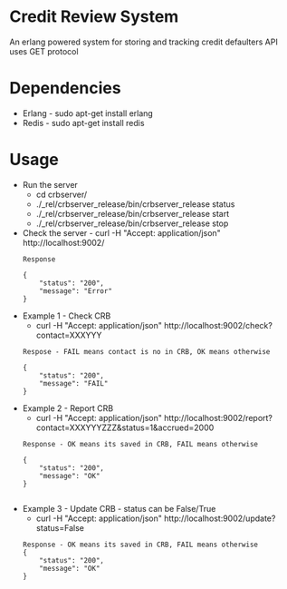 # Credit Review System
An erlang powered system for storing and tracking credit defaulters
API uses GET protocol

# Dependencies
* Erlang - sudo apt-get install erlang
* Redis - sudo apt-get install redis

# Usage
* Run the server
	* cd crbserver/
	* ./_rel/crbserver_release/bin/crbserver_release status
	* ./_rel/crbserver_release/bin/crbserver_release start
	* ./_rel/crbserver_release/bin/crbserver_release stop
* Check the server - curl -H "Accept: application/json" http://localhost:9002/
	```
	Response

	{
	    "status": "200",
 	    "message": "Error"
	}

* Example 1 - Check CRB
	* curl -H "Accept: application/json" http://localhost:9002/check?contact=XXXYYY
	```
	Respose - FAIL means contact is no in CRB, OK means otherwise

	{
	    "status": "200",
	    "message": "FAIL"
	}

* Example 2 - Report CRB
	* curl -H "Accept: application/json" http://localhost:9002/report?contact=XXXYYYZZZ&status=1&accrued=2000
	```
	Response - OK means its saved in CRB, FAIL means otherwise
	
	{
	    "status": "200",
	    "message": "OK"
	}


* Example 3 - Update CRB - status can be False/True
	* curl -H "Accept: application/json" http://localhost:9002/update?status=False
	```
	Response - OK means its saved in CRB, FAIL means otherwise
	{
	    "status": "200",
	    "message": "OK"
	}

